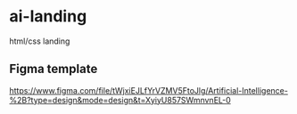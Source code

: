 # ai-landing
html/css landing

## Figma template
https://www.figma.com/file/tWjxiEJLfYrVZMV5FtoJlg/Artificial-Intelligence-%2B?type=design&mode=design&t=XyiyU857SWmnvnEL-0
